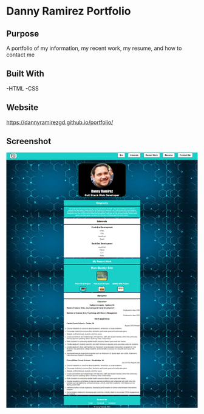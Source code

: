 # Danny Ramirez Portfolio

## Purpose

A portfolio of my information, my recent work, my resume, and how to contact me

## Built With

-HTML
-CSS

## Website

https://dannyramirezgd.github.io/portfolio/

## Screenshot

![screenshot](https://github.com/dannyramirezgd/portfolio/blob/main/assets/images/screencapture.png "Screenshot of site")